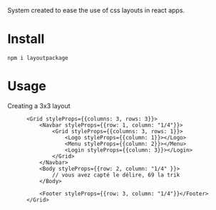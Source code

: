 System created to ease the use of css layouts in react apps.


# Install
```
npm i layoutpackage
```


# Usage

Creating a 3x3 layout
```tsx
      <Grid styleProps={{columns: 3, rows: 3}}>
	      <Navbar styleProps={{row: 1, column: "1/4"}}>
		      <Grid styleProps={{columns: 3, rows: 1}}>
			      <Logo styleProps={{column: 1}}></Logo>
			      <Menu styleProps={{column: 2}}></Menu>
			      <Login styleProps={{column: 3}}></Login>
		      </Grid>
	      </Navbar>
	      <Body styleProps={{row: 2, column: "1/4" }}>
		      // vous avez capté le délire, 69 la trik
	      </Body>
	      
	      <Footer styleProps={{row: 3, column: "1/4"}}</Footer>
      </Grid>
```